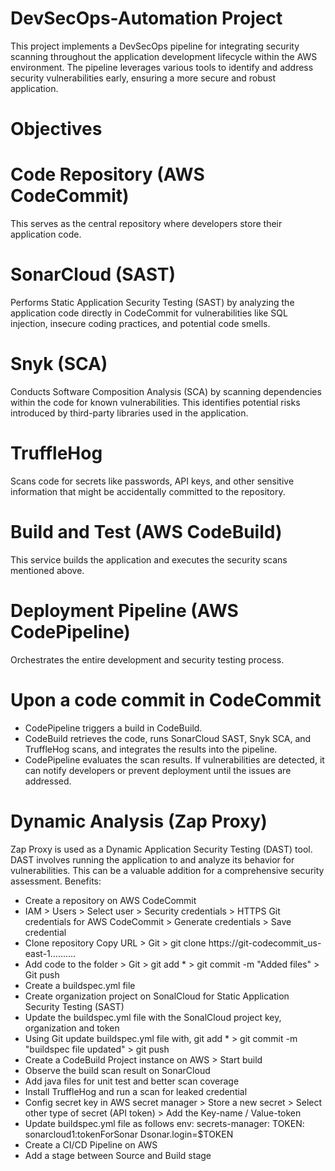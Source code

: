 # DevSecOps-Automation Project
This project implements a DevSecOps pipeline for integrating security scanning throughout the application development lifecycle within the AWS environment. The pipeline leverages various tools to identify and address security vulnerabilities early, ensuring a more secure and robust application.
# Objectives
# Code Repository (AWS CodeCommit) 
This serves as the central repository where developers store their application code.
# SonarCloud (SAST)
Performs Static Application Security Testing (SAST) by analyzing the application code directly in CodeCommit for vulnerabilities like SQL injection, insecure coding practices, and potential code smells.
# Snyk (SCA)
Conducts Software Composition Analysis (SCA) by scanning dependencies within the code for known vulnerabilities. This identifies potential risks introduced by third-party libraries used in the application.
# TruffleHog
Scans code for secrets like passwords, API keys, and other sensitive information that might be accidentally committed to the repository.
# Build and Test (AWS CodeBuild)
This service builds the application and executes the security scans mentioned above.
# Deployment Pipeline (AWS CodePipeline)
Orchestrates the entire development and security testing process.
# Upon a code commit in CodeCommit
- CodePipeline triggers a build in CodeBuild.
- CodeBuild retrieves the code, runs SonarCloud SAST, Snyk SCA, and TruffleHog scans, and integrates the results into the pipeline.
- CodePipeline evaluates the scan results. If vulnerabilities are detected, it can notify developers or prevent deployment until the issues are addressed.
# Dynamic Analysis (Zap Proxy) 
Zap Proxy is used as a Dynamic Application Security Testing (DAST) tool. DAST involves running the application to and analyze its behavior for vulnerabilities. This can be a valuable addition for a comprehensive security assessment.
Benefits:

- Create a repository on AWS CodeCommit
- IAM > Users > Select user > Security credentials > HTTPS Git credentials for AWS CodeCommit > Generate credentials > Save credential
- Clone repository Copy URL > Git > git clone https://git-codecommit_us-east-1..........
- Add code to the folder > Git > git add * > git commit -m "Added files" > Git push
- Create a buildspec.yml file
- Create organization project on SonalCloud for Static Application Security Testing (SAST)
- Update the buildspec.yml file with the SonalCloud project key, organization and token
- Using Git update buildspec.yml file with, git add * > git commit -m "buildspec file updated" > git push
- Create a CodeBuild Project instance on AWS > Start build
- Observe the build scan result on SonarCloud
- Add java files for unit test and better scan coverage
- Install TruffleHog and run a scan for leaked credential
- Config secret key in AWS secret manager > Store a new secret > Select other type of secret (API token) > Add the Key-name / Value-token
- Update buildspec.yml file as follows
    env:
    secrets-manager:
      TOKEN: sonarcloud1:tokenForSonar
      Dsonar.login=$TOKEN
 - Create a CI/CD Pipeline on AWS
 - Add a stage between Source and Build stage
 
